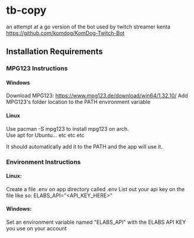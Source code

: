 # tb-copy
an attempt at a go version of the bot used by twitch streamer kenta https://github.com/komdog/KomDog-Twitch-Bot

## Installation Requirements
### MPG123 Instructions
#### Windows
Download MPG123: https://www.mpg123.de/download/win64/1.32.10/
Add MPG123's folder location to the PATH environment variable
#### Linux
Use pacman -S mpg123 to install mpg123 on arch.  
Use apt for Ubuntu... etc etc etc

It should automatically add it to the PATH and the app will use it.


### Environment Instructions

#### Linux:
Create a file .env on app directory called .env
List out your api key on the file like so:
ELABS_API="<API_KEY_HERE>"

#### Windows:
Set an environment variable named "ELABS_API" with the ELABS API KEY you use on your account
